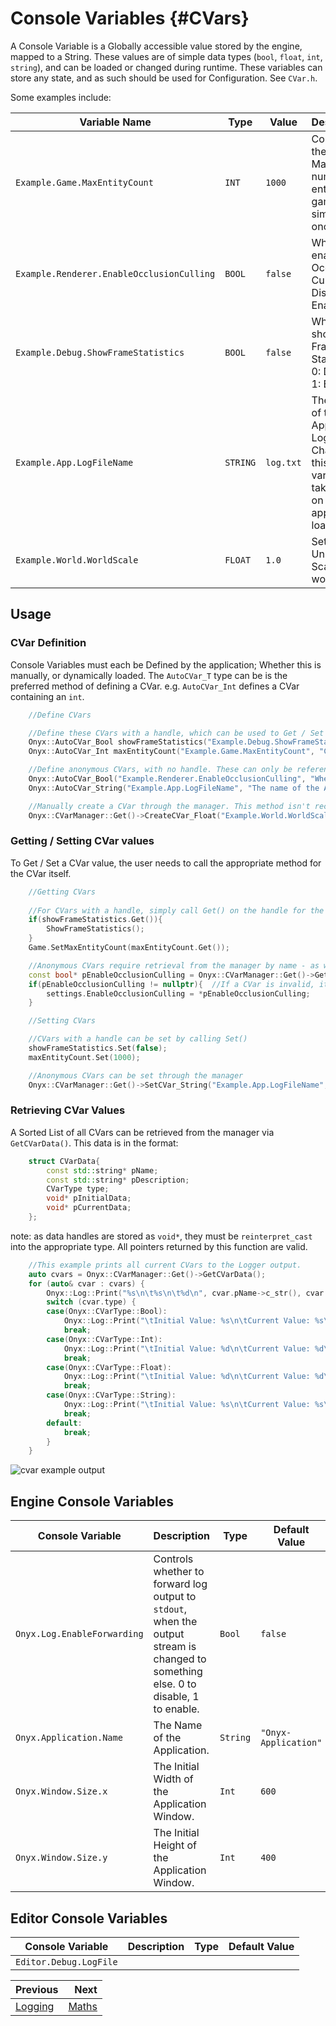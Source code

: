 Console Variables {#CVars}
===
A Console Variable is a Globally accessible value stored by the engine, mapped to a String. These values are of simple data types (`bool`, `float`, `int`, `string`), and can be loaded or changed during runtime. These variables can store any state, and as such should be used for Configuration. See `CVar.h`. 

Some examples include: 

| Variable Name | Type | Value | Description | 
| - | - | - | - |
| `Example.Game.MaxEntityCount` | `INT` | `1000` | Controls the Maximum number of entities the game can simulate at once. |
| `Example.Renderer.EnableOcclusionCulling` | `BOOL` | `false` | Whether to enable Occlusion Culling. 0: Disable, 1: Enable. |
| `Example.Debug.ShowFrameStatistics` | `BOOL` | `false` | Whether to show Framerate Statistics. 0: Disable, 1: Enable. |
| `Example.App.LogFileName` | `STRING` | `log.txt` | The name of the Application Log file. Changes to this variable will take effect on the next application load. | 
| `Example.World.WorldScale` | `FLOAT` | `1.0` | Sets the Uniform Scale of the world. |

## Usage
### CVar Definition
Console Variables must each be Defined by the application; Whether this is manually, or dynamically loaded. 
The `AutoCVar_T` type can be is the preferred method of defining a CVar. e.g. `AutoCVar_Int` defines a CVar containing an `int`. 
```cpp
    //Define CVars

    //Define these CVars with a handle, which can be used to Get / Set their values.
    Onyx::AutoCVar_Bool showFrameStatistics("Example.Debug.ShowFrameStatistics", "Whether to show Framerate Statistics. 0: Disable, 1: Enable.", true);
    Onyx::AutoCVar_Int maxEntityCount("Example.Game.MaxEntityCount", "Controls the Maximum number of entities the game can simulate at once.", 1000);    

    //Define anonymous CVars, with no handle. These can only be referenced by name.
    Onyx::AutoCVar_Bool("Example.Renderer.EnableOcclusionCulling", "Whether to enable Occlusion Culling. 0: Disable, 1: Enable.", false); 
    Onyx::AutoCVar_String("Example.App.LogFileName", "The name of the Application Log file. Changes to this variable will take effect on the next application load.", "log.txt");

    //Manually create a CVar through the manager. This method isn't recommended.
    Onyx::CVarManager::Get()->CreateCVar_Float("Example.World.WorldScale", "Sets the Uniform Scale of the World.", 1.0, 1.5);
```

### Getting / Setting CVar values
To Get / Set a CVar value, the user needs to call the appropriate method for the CVar itself. 

```cpp
    //Getting CVars
    
    //For CVars with a handle, simply call Get() on the handle for the value. 
    if(showFrameStatistics.Get()){
        ShowFrameStatistics();
    }
    Game.SetMaxEntityCount(maxEntityCount.Get()); 

    //Anonymous CVars require retrieval from the manager by name - as well as Validation. (the CVar may not exist!)
    const bool* pEnableOcclusionCulling = Onyx::CVarManager::Get()->GetCVar_Bool("Example.Renderer.EnableOcclusionCulling"); 
    if(pEnableOcclusionCulling != nullptr){  //If a CVar is invalid, it will return nullptr. 
        settings.EnableOcclusionCulling = *pEnableOcclusionCulling;
    }
```

```cpp
    //Setting CVars

    //CVars with a handle can be set by calling Set()
    showFrameStatistics.Set(false); 
    maxEntityCount.Set(1000); 

    //Anonymous CVars can be set through the manager
    Onyx::CVarManager::Get()->SetCVar_String("Example.App.LogFileName", "Dump.bin"); 
```

### Retrieving CVar Values
A Sorted List of all CVars can be retrieved from the manager via `GetCVarData()`.
This data is in the format: 
```cpp
    struct CVarData{
        const std::string* pName;
        const std::string* pDescription;
        CVarType type;
        void* pInitialData;
        void* pCurrentData;
    };
```
note: as data handles are stored as `void*`, they must be `reinterpret_cast` into the appropriate type. All pointers returned by this function are valid.

```cpp
    //This example prints all current CVars to the Logger output. 
    auto cvars = Onyx::CVarManager::Get()->GetCVarData();
    for (auto& cvar : cvars) {
        Onyx::Log::Print("%s\n\t%s\n\t%d\n", cvar.pName->c_str(), cvar.pDescription->c_str(), cvar.type);
        switch (cvar.type) {
        case(Onyx::CVarType::Bool):
            Onyx::Log::Print("\tInitial Value: %s\n\tCurrent Value: %s\n", *reinterpret_cast<bool*>(cvar.pInitialData) ? "true" : "false", *reinterpret_cast<bool*>(cvar.pCurrentData) ? "true" : "false");
            break;
        case(Onyx::CVarType::Int):
            Onyx::Log::Print("\tInitial Value: %d\n\tCurrent Value: %d\n", *reinterpret_cast<int*>(cvar.pInitialData), *reinterpret_cast<int*>(cvar.pCurrentData));
            break;
        case(Onyx::CVarType::Float):
            Onyx::Log::Print("\tInitial Value: %d\n\tCurrent Value: %d\n", *reinterpret_cast<float*>(cvar.pInitialData), *reinterpret_cast<float*>(cvar.pCurrentData));
            break; 
        case(Onyx::CVarType::String):
            Onyx::Log::Print("\tInitial Value: %s\n\tCurrent Value: %s\n", reinterpret_cast<std::string*>(cvar.pInitialData)->c_str(), reinterpret_cast<std::string*>(cvar.pCurrentData)->c_str());
            break;
        default:
            break;
        }
    }
```

![cvar example output](/Resources/img_cvars_example_output.png)

## Engine Console Variables

| Console Variable | Description | Type | Default Value | 
| - | - | - | - |
| `Onyx.Log.EnableForwarding` | Controls whether to forward log output to `stdout`, when the output stream is changed to something else. 0 to disable, 1 to enable. | `Bool` | `false` |
| `Onyx.Application.Name` | The Name of the Application. | `String` | `"Onyx-Application"` |
| `Onyx.Window.Size.x` | The Initial Width of the Application Window. | `Int` | `600` | 
| `Onyx.Window.Size.y` | The Initial Height of the Application Window. | `Int` | `400` |

## Editor Console Variables
| Console Variable | Description | Type | Default Value | 
| - | - | - | - |
| `Editor.Debug.LogFile` | | | |

<div class="section_buttons">
 
| Previous          |                              Next |
|:------------------|----------------------------------:|
| [Logging](Logging.md) | [Maths](Maths.md) |
 
</div>

